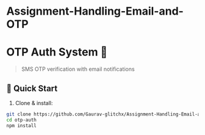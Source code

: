 # Assignment-Handling-Email-and-OTP
# OTP Auth System 🔐

> SMS OTP verification with email notifications

## 🚀 Quick Start

1. Clone & install:
```bash
git clone https://github.com/Gaurav-glitchx/Assignment-Handling-Email-and-OTP.git
cd otp-auth
npm install